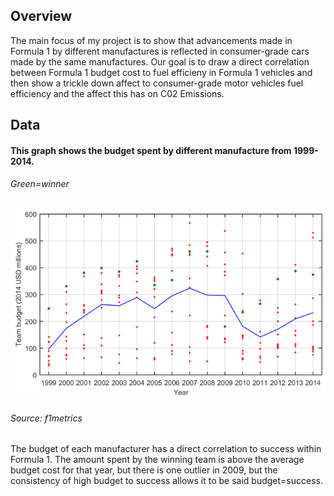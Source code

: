 ## Overview
The main focus of my project is to show that advancements made in Formula 1 by different manufactures is reflected in consumer-grade cars made by the same manufactures. Our goal is to draw a direct correlation between Formula 1 budget cost to fuel efficieny in Formula 1 vehicles and then show a trickle down affect to consumer-grade motor vehicles fuel efficiency and the affect this has on C02 Emissions. 
## Data
#### This graph shows the budget spent by different manufacture from 1999-2014.
###### Green=winner
![graph](BudgetvsSuccess.png)
###### Source: f1metrics        
The budget of each manufacturer has a direct correlation to success within Formula 1. The amount spent by the winning team is above the average budget cost for that year, but there is one outlier in 2009, but the consistency of high budget to success allows it to be said budget=success. 
